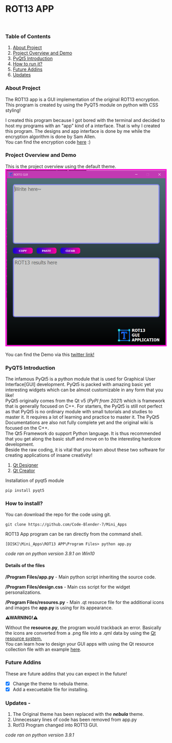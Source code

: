 ﻿# ROT13 APP
</br>

### Table of Contents

 1. [About Project](https://github.com/Code-Blender-7/Mini_Apps/blob/main/ROT13%20App/Readme.md#about-project)
 2. [Project Overview and Demo](https://github.com/Code-Blender-7/Mini_Apps/tree/main/ROT13%20App#project-overview-and-demo)
 3. [PyQt5 Introduction](https://github.com/Code-Blender-7/Mini_Apps/tree/main/ROT13%20App#pyqt5-introduction)
 4. [How to run it?](https://github.com/Code-Blender-7/Mini_Apps/tree/main/ROT13%20App#how-to-run-it)
 5. [Future Addins](https://github.com/Code-Blender-7/Mini_Apps/tree/main/ROT13%20App#future-addins)
 6. [Updates](https://github.com/Code-Blender-7/Mini_Apps/tree/main/ROT13%20App#updates--)
 
### About Project
The ROT13 app is a GUI implementation of the original ROT13 encryption. This program is created by using the PyQT5 module on python with CSS styling! 

I created this program because I got bored with the terminal and decided to host my programs with an "app" kind of a interface. That is why I created this program. The designs and app interface is done by me while the encryption algorithm is done by Sam Allen. </br>
You can find the encryption code [here](https://www.dotnetperls.com/rot13-python) :)

### Project Overview and Demo
This is the project overview using the default theme.
![image_2](https://github.com/Code-Blender-7/Mini_Apps/blob/main/ROT13%20App/Images_for_readme/3.png)

You can find the Demo via this [twitter link!](https://twitter.com/Black_2_white/status/1381659824409079808)

### PyQT5 Introduction
The infamous PyQt5 is a python module that is used for Graphical User Interface[GUI] development. PyQt5 is packed with amazing basic yet interesting widgets which can be almost customizable in any form that you like! \
PyQt5 originally comes from the Qt v5 (*PyPI from 2021*)  which is framework that is generally focused on C++. For starters, the PyQt5 is still not perfect as that PyQt5 is no ordinary module with small tutorials and studies to master it. It requires a lot of learning and practice to master it. The PyQt5 Documentations are also not fully complete yet and the original wiki is focused on the C++. \
The Qt5 Framework do support Python language. It is thus recommended that you get along the basic stuff and move on to the interesting hardcore development.
</br>
Beside the raw coding, it is vital that you learn about these two software for creating applications of insane creativity! 

 1. [Qt Designer](https://www.qt.io/design)
 2. [Qt Creator](https://www.qt.io/product/development-tools) </br>

Installation of pyqt5 module
```
pip install pyqt5
```


### How to install?
You can download the repo for the code using git. 
```
git clone https://github.com/Code-Blender-7/Mini_Apps
```

ROT13 App program can be ran directly from the command shell.  
```
[DISK]\Mini_Apps\ROT13 APP\Program Files> python app.py
```
_code ran on python version 3.9.1 on Win10_
</br>


<h4>Details of the files</h4>
<b>/Program Files/app.py</b> - Main python script inheriting the source code.
</p>
<b>/Program Files/design.css</b> - Main css script for the widget personalizations. 
</p>
<b>/Program Files/resoures.py</b> - Main .qt resource file for the additional icons and images the <b>app.py</b> is using for its appearance. 
</p>
<b>⚠WARNING!⚠ </b> </br>

Without the **resource.py**, the program would trackback an error. Basically the icons are converted from a .png file into a .qml data by using the [Qt resource system.](https://doc.qt.io/qt-5/resources.html) </br>
You can learn how to design your GUI apps with using the Qt resource collection file with an example [here](https://realpython.com/python-menus-toolbars/). </br>

### Future Addins
These are future addins that you can expect in the future!

 - [X] Change the theme to nebula theme.
 - [X] Add a execuetable file for installing.
 
### Updates - 
1. The Original theme has been replaced with the ___nebula___ theme.
2. Unnecessary lines of code has been removed from app.py
3. Rot13 Program changed into ROT13 GUI. 



_code ran on python version 3.9.1_
